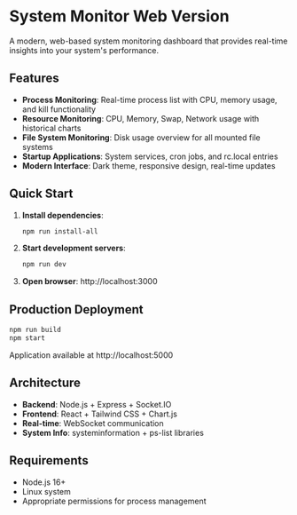 # System Monitor Web Version

A modern, web-based system monitoring dashboard that provides real-time insights into your system's performance.

## Features

- **Process Monitoring**: Real-time process list with CPU, memory usage, and kill functionality
- **Resource Monitoring**: CPU, Memory, Swap, Network usage with historical charts  
- **File System Monitoring**: Disk usage overview for all mounted file systems
- **Startup Applications**: System services, cron jobs, and rc.local entries
- **Modern Interface**: Dark theme, responsive design, real-time updates

## Quick Start

1. **Install dependencies**:
   ```bash
   npm run install-all
   ```

2. **Start development servers**:
   ```bash
   npm run dev
   ```

3. **Open browser**: http://localhost:3000

## Production Deployment

```bash
npm run build
npm start
```

Application available at http://localhost:5000

## Architecture

- **Backend**: Node.js + Express + Socket.IO
- **Frontend**: React + Tailwind CSS + Chart.js
- **Real-time**: WebSocket communication
- **System Info**: systeminformation + ps-list libraries

## Requirements

- Node.js 16+
- Linux system
- Appropriate permissions for process management